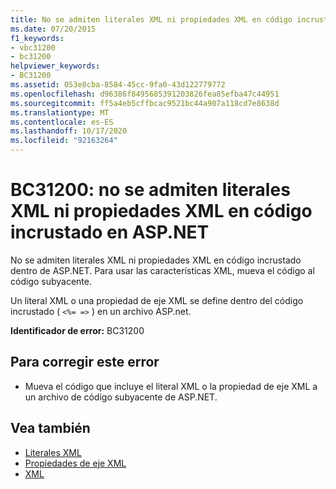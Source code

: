 ```yaml
---
title: No se admiten literales XML ni propiedades XML en código incrustado en ASP.NET
ms.date: 07/20/2015
f1_keywords:
- vbc31200
- bc31200
helpviewer_keywords:
- BC31200
ms.assetid: 053e8cba-8584-45cc-9fa0-43d122779772
ms.openlocfilehash: d96386f8495685391203826fea85efba47c44951
ms.sourcegitcommit: ff5a4eb5cffbcac9521bc44a907a118cd7e8638d
ms.translationtype: MT
ms.contentlocale: es-ES
ms.lasthandoff: 10/17/2020
ms.locfileid: "92163264"
---
```

# <a name="bc31200-xml-literals-and-xml-properties-are-not-supported-in-embedded-code-within-aspnet"></a>BC31200: no se admiten literales XML ni propiedades XML en código incrustado en ASP.NET

No se admiten literales XML ni propiedades XML en código incrustado dentro de ASP.NET. Para usar las características XML, mueva el código al código subyacente.

 Un literal XML o una propiedad de eje XML se define dentro del código incrustado ( `<%= =>` ) en un archivo ASP.net.

 **Identificador de error:** BC31200

## <a name="to-correct-this-error"></a>Para corregir este error

- Mueva el código que incluye el literal XML o la propiedad de eje XML a un archivo de código subyacente de ASP.NET.

## <a name="see-also"></a>Vea también

- [Literales XML](../xml-literals/index.md)
- [Propiedades de eje XML](../xml-axis/index.md)
- [XML](../../programming-guide/language-features/xml/index.md)
